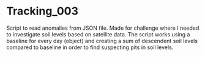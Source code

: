 # Tracking_003

Script to read anomalies from JSON file. Made for challenge where I needed to investigate soil levels based on satellite data. The script works using a baseline for every day (object) and creating a sum of descendent soil levels compared to baseline in order to find suspecting pits in soil levels.

